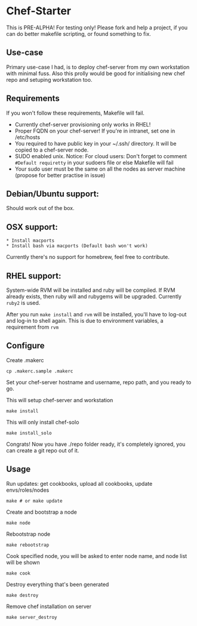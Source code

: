 Chef-Starter
============

This is PRE-ALPHA! For testing only!
Please fork and help a project, if you can do better makefile scripting, or found something to fix.

Use-case
--------

Primary use-case I had, is to deploy chef-server from my own workstation with minimal fuss.
Also this prolly would be good for initialising new chef repo and setuping workstation too.

Requirements
------------

If you won't follow these requirements, Makefile will fail.

* Currently chef-server provisioning only works in RHEL!
* Proper FQDN on your chef-server! If you're in intranet, set one in /etc/hosts
* You required to have public key in your ~/.ssh/ directory. It will be copied to a chef-server node.
* SUDO enabled unix. Notice: For cloud users: Don't forget to comment ```#Default requiretty``` in your sudoers file or else Makefile will fail
* Your sudo user must be the same on all the nodes as server machine (propose for better practise in issue)


Debian/Ubuntu support:
----------------------

Should work out of the box.

OSX support:
------------

    * Install macports
    * Install bash via macports (Default bash won't work)

Currently there's no support for homebrew, feel free to contribute.

RHEL support:
-------------

System-wide RVM will be installed and ruby will be compiled. If RVM already exists, then ruby will and rubygems will be upgraded. Currently ```ruby2``` is used.

After you run ```make install``` and ```rvm``` will be installed, you'll have to log-out and log-in to shell again. This is due to environment variables, a requirement from ```rvm```

Configure
---------

Create .makerc
```
cp .makerc.sample .makerc
```
Set your chef-server hostname and username, repo path, and you ready to go.


This will setup chef-server and workstation
```
make install
```

This will only install chef-solo
```
make install_solo
```

Congrats! Now you have ./repo folder ready, it's completely ignored, you can create a git repo out of it.

Usage
-----


Run updates: get cookbooks, upload all cookbooks, update envs/roles/nodes

```
make # or make update
```

Create and bootstrap a node
```
make node
```



Rebootstrap node
```
make rebootstrap
```

Cook specified node, you will be asked to enter node name, and node list will be shown
```
make cook
```


Destroy everything that's been generated
```
make destroy
```

Remove chef installation on server
```
make server_destroy
```



